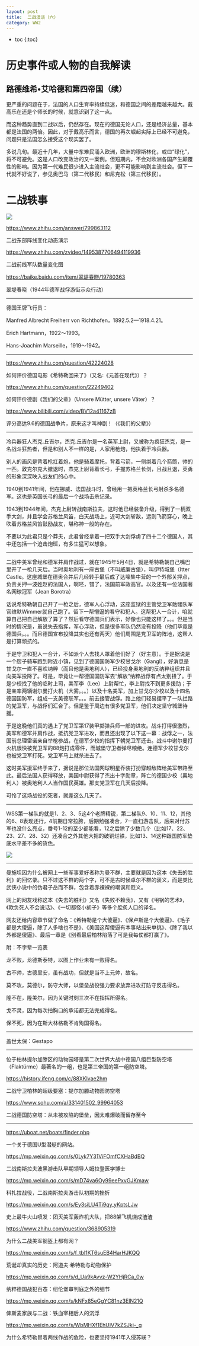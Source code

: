 ```yaml
---
layout: post
title:  二战漫谈（六）
category: WW2 
---
```


* toc
{:toc}

# 历史事件或人物的自我解读

## 路德维希•艾哈德和第四帝国（续）

更严重的问题在于，法国的人口生育率持续低迷，和德国之间的差距越来越大。戴高乐在还是个师长的时候，就意识到了这一点。

而这种趋势直到二战以后，仍然存在。现在的德国无论人口，还是经济总量，基本都是法国的两倍。因此，对于戴高乐而言，德国的再次崛起实际上已经不可避免，问题只是法国怎么接受这个现实罢了。

多说几句。最近十几年，大量中东难民涌入欧洲，欧洲的穆斯林化，或曰“绿化”，将不可避免。这是人口改变政治的又一案例。但短期内，不会对欧洲各国产生颠覆性的影响。因为第一代难民很少进入主流社会，更不可能影响到主流社会。但下一代就不好说了，参见奥巴马（第二代移民）和尼克松（第三代移民）。

# 二战轶事

![](/images/img4/WW2.gif)

https://www.zhihu.com/answer/799863112

二战东部阵线变化动态演示

https://www.zhihu.com/zvideo/1495387706494119936

二战前线军队数量变化图

https://baike.baidu.com/item/翠堤春晓/19780363

翠堤春晓（1944年德军战俘游街示众行动）

---

德国王牌飞行员：

Manfred Albrecht Freiherr von Richthofen，1892.5.2—1918.4.21。

Erich Hartmann，1922～1993。

Hans-Joachim Marseille，1919～1942。

---

https://www.zhihu.com/question/42224028

如何评价德国电影《希特勒回来了》（又名:《元首在现代》）？

https://www.zhihu.com/question/22249402

如何评价德剧《我们的父辈》（Unsere Mütter, unsere Väter）？

https://www.bilibili.com/video/BV12a41167zB

评分高达9.6的德国战争片，原来这才叫神剧！（《我们的父辈》）

---

冷兵器狂人杰克.丘吉尔，杰克.丘吉尔是一名英军上尉，又被称为疯狂杰克，是一名战斗狂热者，但是和别人不一样的是，人家用枪炮，他执着于冷兵器。

别人的画风是背着枪扛着炮，他是骑着摩托，背着弓箭，一侧绑着几个箭筒，帅的一匹。敦克尔克大撤退时，杰克上尉背着长弓，手握苏格兰长剑，且战且退，英勇的形象深深映入战友们的心中。

1940到1941年间，他在挪威、法国战斗时，曾经用一把英格兰长弓射杀多名德军。这也是英国长弓的最后一个战场击杀记录。

1943到1944年间，杰克上尉转战南斯拉夫，这时他已经装备升级，得到了一柄双手大剑，并且学会苏格兰风笛，白天战场上，近可大剑斩敌，远则飞箭穿心，晚上吹着苏格兰风笛鼓励战友，堪称神一般的存在。

不要以为此君只是个莽夫，此君曾经拿着一把双手大剑俘虏了四十二个德国人，其中还包括一个迫击炮班，有多生猛可以想象。

---

二战中美军曾经和德军并肩作战过，就在1945年5月4日，就是希特勒朝自己嘴巴里开了一枪几天后。当时奥地利有一座古堡（不叫威廉古堡），叫伊特城堡（Itter Castle。这座城堡在德奥合并后几经转手最后成了达壕集中营的一个外部关押点，负责关押一波姓赵的法国人，啊呸，错了，法国前军政高官。以及还有一位法国著名网球冠军（Jean Borotra）

话说希特勒朝自己开了一枪之后，德军人心浮动，这座监狱的主管党卫军骷髅队军官维默Wimmer就自己跑了。留下一帮懵逼的看守和犯人。这帮犯人一合计，咱就算自己把自己解放了算了？然后看守德国兵们表示，好像也只能这样了。。。但是当时的情况是，虽说失去指挥，军心浮动，但是很多军队仍然没有投降（他们毕竟是德国兵。。。而且德国宣布投降其实也还有两天）他们周围是党卫军的阵地，这帮人是打算顽抗的。

于是守卫和犯人一合计，不如派个人去找人罩着他们好了（好主意）。于是据说是一个厨子骑车跑到附近小镇，见到了德国国防军少校甘戈尔（Gangl），好消息是甘戈尔一直不喜欢纳粹（而且他是奥地利人），已经投身奥地利的反纳粹组织并且向美军投降了。可是，毕竟让一帮德国国防军去“解放”纳粹战俘有点太别扭了。于是少校找了他的临时上司，美军李（Lee）上尉帮忙，李上尉找不到更多援助；于是亲率两辆谢尔曼打火机（大雾。。。）以及十名美军，加上甘戈尔少校以及十四名德国国防军，组成一支美德联军。。。前去接管战俘。路上他们轻易摆平了一队拦路的党卫军，与战俘们汇合了。但是鉴于周边有很多党卫军，他们决定坚守城堡待援。

于是这晚他们真的遇上了党卫军第17装甲掷弹兵师一部的进攻。战斗打得很激烈，美军和德军并肩作战，抵抗党卫军进攻，而且还出现了以下这一幕：战俘之一，法国前总理雷诺亲自举枪参战，在德军少校的指挥下朝党卫军还击。战斗中谢尔曼打火机很快被党卫军的88炮打成零件，而城堡守卫者弹尽粮绝。连德军少校甘戈尔也被党卫军打死。党卫军马上就杀进去了。

这时美军援军终于来了，据说是那位法国网球明星乔装打扮穿越敌阵给美军带路至此。最后法国人获得释放，美国中尉获得了杰出十字勋章，阵亡的德国少校（奥地利人）被奥地利人人当作国民英雄。那支党卫军在几天后投降。

可怜了这场战役的死者，就差这么几天了。

---

WSS第一梯队的就是1、2、3、5这4个老牌精锐，第二梯队9、10、11、12，其他的6、8表现还行，4前期日常拉胯，后期勉强凑合，7一直扫游击队，后来对付苏军也没什么亮点，番号1-12的至少都能看，12之后除了少数几个（比如17、22、23、27、28、32）还凑合之外其他大把的破铜烂铁，比如13、14这种跟国防军垫底水平差不多的货色。

![](/images/img2/blitzkrieg_vs_deep_battle.png)

---

曼施坦因为什么被网上一些军事爱好者称为曼不群，主要就是因为这本《失去的胜利》的回忆录。只不过这不群的两个字，可不是古时候卓尔不群的褒义，而是类比武侠小说中的伪君子岳而不群，包含着赤裸裸的嘲讽和贬义。

网上的网友戏称这本《失去的胜利》又名《失败不赖我》，又有《甩锅的艺术》，《欺负死人不会说话》、《一切都怪小胡子》等多个脍炙人口的译名。

网友还给内容章节做了命名：《希特勒是个大傻逼》、《保卢斯是个大傻逼》、《毛子都是大傻逼，除了人多啥也不是》、《美国这帮傻逼有本事站出来单挑》、《除了我以外都是傻逼》、最后一章是《别看最后柏林陷落了可是我每仗都打赢了》。

附：不字辈一览表

龙不败，龙德斯泰特，以图上作业未有一败得名。

古不帅，古德里安，虽有战功，但就是当不上元帅，故名。

莫不攻，莫德尔，防守大师，以堡垒战役强力要求放弃进攻打防守反击得名。

隆不在，隆美尔，因为关键时刻三次不在指挥所得名。

戈不灵，因为每次拍胸口的承诺都无法完成得名。

保不死，因为在斯大林格勒不肯殉国得名。

---

盖世太保：Gestapo

---

位于柏林提尔加滕区的动物园塔是第二次世界大战中德国八组巨型防空塔（Flaktürme）最著名的一组，也是第三帝国的第一组防空塔。

https://history.ifeng.com/c/88XKlvae2hm

二战守卫柏林的超级要塞：提尔加滕动物园防空塔

https://www.sohu.com/a/331401502_99964053

二战德国防空塔：从未被攻陷的堡垒，因太难爆破而留存至今

---

https://uboat.net/boats/finder.php

一个关于德国U型潜艇的网站。

https://mp.weixin.qq.com/s/0Lyk7Y31ViFOmfCXHaBdBQ

二战南斯拉夫波黑游击队早期领导人姆拉登医学博士

https://mp.weixin.qq.com/s/mD74va6Oy99eePxvGJKmaw

科扎拉战役，二战南斯拉夫游击队初期的挫折

https://mp.weixin.qq.com/s/Ey3siLU4Ti9qy_yKptsLJw

史上最牛火山喷发：团灭美军轰炸机大队，把88架飞机烧成渣渣

https://www.zhihu.com/question/368905319

为什么二战美军钢盔上都有网？

https://mp.weixin.qq.com/s/f_tbl1KT6suEB4HarHJKQQ

荒诞却真实的历史：阿道夫·希特勒与动物保护

https://mp.weixin.qq.com/s/d_Ua9kAvvz-W2YHjRCa_0w

纳粹德国战犯百态：纽伦堡审判庭之外的细节

https://mp.weixin.qq.com/s/kNFx85eGgYC81nz3ElN21Q

俾斯麦家族与二战：铁血宰相后人的沉浮

https://mp.weixin.qq.com/s/WbMHXf1EhUIV7kZSJki-_g

为什么希特勒冒着两线作战的危险，也要坚持1941年入侵苏联？
